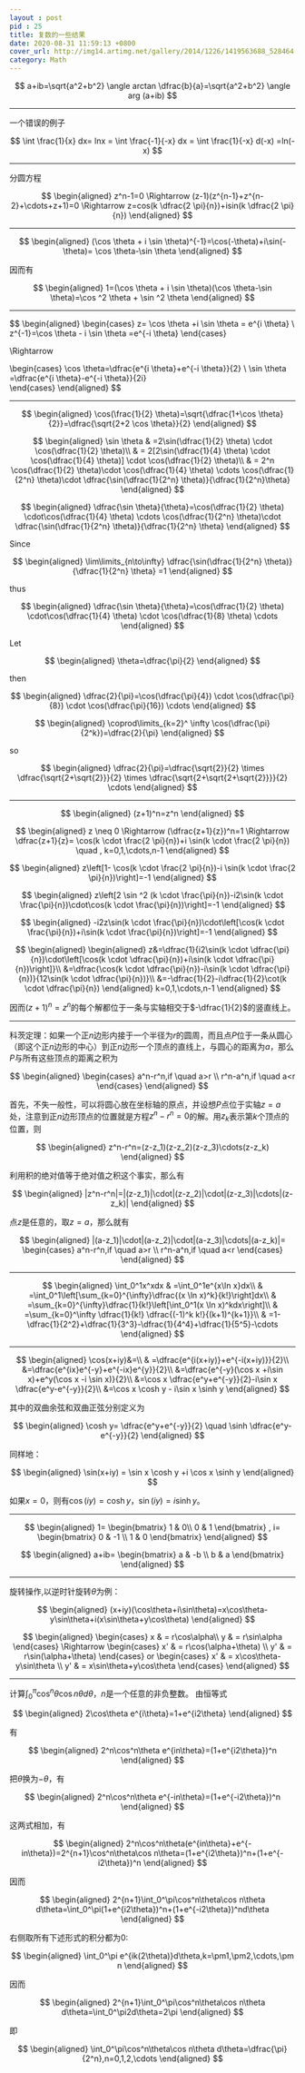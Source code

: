 ```yaml
---
layout : post
pid : 25
title: 复数的一些结果
date: 2020-08-31 11:59:13 +0800
cover_url: http://img14.artimg.net/gallery/2014/1226/1419563688_528464.jpg.big.jpg
category: Math
---
```



$$
a+ib=\sqrt{a^2+b^2} \angle arctan \dfrac{b}{a}=\sqrt{a^2+b^2} \angle arg (a+ib)
$$

---

一个错误的例子

$$
\int \frac{1}{x} dx= lnx = \int \frac{-1}{-x} dx = \int \frac{1}{-x} d(-x) =ln(-x)
$$

---

分圆方程

$$
\begin{aligned}
z^n-1=0 \Rightarrow (z-1)(z^{n-1}+z^{n-2}+\cdots+z+1)=0 \Rightarrow z=cos(k \dfrac{2 \pi}{n})+isin(k \dfrac{2 \pi}{n})
\end{aligned}
$$

---

$$
\begin{aligned}
(\cos \theta + i \sin \theta)^{-1}=\cos(-\theta)+i\sin(-\theta)= \cos \theta-\sin \theta
\end{aligned}
$$

因而有

$$
\begin{aligned}
1=(\cos \theta + i \sin \theta)(\cos \theta-\sin \theta)=\cos ^2 \theta + \sin ^2 \theta
\end{aligned}
$$

---

$$
\begin{aligned}
\begin{cases}
z= \cos \theta +i \sin \theta = e^{i \theta} \\
z^{-1}=\cos \theta - i \sin \theta =e^{-i \theta} 
\end{cases} 

\Rightarrow  

\begin{cases} 
\cos \theta=\dfrac{e^{i \theta}+e^{-i \theta}}{2} \\ 
\sin \theta =\dfrac{e^{i \theta}-e^{-i \theta}}{2i}  
\end{cases}
\end{aligned}
$$

---

$$
\begin{aligned}
\cos(\frac{1}{2} \theta)=\sqrt{\dfrac{1+\cos \theta}{2}}=\dfrac{\sqrt{2+2 \cos \theta}}{2}
\end{aligned}
$$

$$
\begin{aligned}
\sin \theta & =2\sin(\dfrac{1}{2} \theta) \cdot \cos(\dfrac{1}{2} \theta)\\
& = 2[2\sin(\dfrac{1}{4} \theta) \cdot \cos(\dfrac{1}{4} \theta)] \cdot \cos(\dfrac{1}{2} \theta)\\
& = 2^n \cos(\dfrac{1}{2} \theta)\cdot \cos(\dfrac{1}{4} \theta) \cdots \cos(\dfrac{1}{2^n} \theta)\cdot \dfrac{\sin(\dfrac{1}{2^n} \theta)}{\dfrac{1}{2^n}\theta}
\end{aligned}
$$

$$
\begin{aligned}
\dfrac{\sin \theta}{\theta}=\cos(\dfrac{1}{2} \theta) \cdot\cos(\dfrac{1}{4} \theta) \cdots \cos(\dfrac{1}{2^n} \theta)\cdot \dfrac{\sin(\dfrac{1}{2^n} \theta)}{\dfrac{1}{2^n} \theta}
\end{aligned}
$$

Since 

$$
\begin{aligned}
\lim\limits_{n\to\infty} \dfrac{\sin(\dfrac{1}{2^n} \theta)}{\dfrac{1}{2^n} \theta} =1
\end{aligned}
$$

thus

$$
\begin{aligned}
\dfrac{\sin \theta}{\theta}=\cos(\dfrac{1}{2} \theta) \cdot\cos(\dfrac{1}{4} \theta) \cdot \cos(\dfrac{1}{8} \theta) \cdots
\end{aligned}
$$

Let

$$
\begin{aligned}
\theta=\dfrac{\pi}{2}
\end{aligned}
$$

then

$$
\begin{aligned}
\dfrac{2}{\pi}=\cos(\dfrac{\pi}{4}) \cdot \cos(\dfrac{\pi}{8}) \cdot \cos(\dfrac{\pi}{16}) \cdots 
\end{aligned}
$$

$$
\begin{aligned}
\coprod\limits_{k=2}^ \infty \cos(\dfrac{\pi}{2^k})=\dfrac{2}{\pi}
\end{aligned}
$$

so

$$
\begin{aligned}
\dfrac{2}{\pi}=\dfrac{\sqrt{2}}{2} \times \dfrac{\sqrt{2+\sqrt{2}}}{2} \times \dfrac{\sqrt{2+\sqrt{2+\sqrt{2}}}}{2} \cdots
\end{aligned}
$$

---

$$
\begin{aligned}
(z+1)^n=z^n
\end{aligned}
$$

$$
\begin{aligned}
z \neq 0 \Rightarrow (\dfrac{z+1}{z})^n=1 \Rightarrow \dfrac{z+1}{z}= \cos(k \cdot \frac{2 \pi}{n})+i \sin(k \cdot \frac{2 \pi}{n}) \quad , k=0,1,\cdots,n-1
\end{aligned}
$$

$$
\begin{aligned}
z\left[1- \cos(k \cdot \frac{2 \pi}{n})-i \sin(k \cdot \frac{2 \pi}{n})\right]=-1
\end{aligned}
$$

$$
\begin{aligned}
z\left[2 \sin ^2 (k \cdot \frac{\pi}{n})-i2\sin(k \cdot \frac{\pi}{n})\cdot\cos(k \cdot \frac{\pi}{n})\right]=-1
\end{aligned}
$$

$$
\begin{aligned}
-i2z\sin(k \cdot \frac{\pi}{n})\cdot\left[\cos(k \cdot \frac{\pi}{n})+i\sin(k \cdot \frac{\pi}{n})\right]=-1
\end{aligned}
$$

$$
\begin{aligned}
\begin{aligned}
z&=\dfrac{1}{i2\sin(k \cdot \dfrac{\pi}{n})\cdot\left[\cos(k \cdot \dfrac{\pi}{n})+i\sin(k \cdot \dfrac{\pi}{n})\right]}\\
&=\dfrac{\cos(k \cdot \dfrac{\pi}{n})-i\sin(k \cdot \dfrac{\pi}{n})}{12\sin(k \cdot \dfrac{\pi}{n})}\\
&=-\dfrac{1}{2}-i\dfrac{1}{2}\cot(k \cdot \dfrac{\pi}{n})
\end{aligned}
k=0,1,\cdots,n-1
\end{aligned}
$$

因而$(z+1)^n=z^n$的每个解都位于一条与实轴相交于$-\dfrac{1}{2}$的竖直线上。


---

科茨定理：如果一个正$n$边形内接于一个半径为$r$的圆周，而且点$P$位于一条从圆心（即这个正$n$边形的中心）到正$n$边形一个顶点的直线上，与圆心的距离为$a$，那么$P$与所有这些顶点的距离之积为

$$
\begin{aligned}
\begin{cases}
a^n-r^n,if \quad a>r \\
r^n-a^n,if \quad a<r
\end{cases}
\end{aligned}
$$

首先，不失一般性，可以将圆心放在坐标轴的原点，并设想$P$点位于实轴$z=a$处，注意到正$n$边形顶点的位置就是方程$z^n-r^n=0$的解。用$z_k$表示第$k$个顶点的位置，则

$$
\begin{aligned}
z^n-r^n=(z-z_1)(z-z_2)(z-z_3)\cdots(z-z_k)
\end{aligned}
$$

利用积的绝对值等于绝对值之积这个事实，那么有

$$
\begin{aligned}
|z^n-r^n|=|(z-z_1)|\cdot|(z-z_2)|\cdot|(z-z_3)|\cdots|(z-z_k)|
\end{aligned}
$$

点$z$是任意的，取$z=a$，那么就有

$$
\begin{aligned}
|(a-z_1)|\cdot|(a-z_2)|\cdot|(a-z_3)|\cdots|(a-z_k)|=
\begin{cases}
a^n-r^n,if \quad a>r \\
r^n-a^n,if \quad a<r
\end{cases}
\end{aligned}
$$

---

$$
\begin{aligned}
\int_0^1x^xdx & =\int_0^1e^{x\ln x}dx\\
& =\int_0^1\left[\sum_{k=0}^{\infty}\dfrac{(x \ln x)^k}{k!}\right]dx\\
& =\sum_{k=0}^{\infty}\dfrac{1}{k!}\left[\int_0^1(x \ln x)^kdx\right]\\
& =\sum_{k=0}^\infty \dfrac{1}{k!} \dfrac{(-1)^k k!}{(k+1)^{k+1}}\\
& =1-\dfrac{1}{2^2}+\dfrac{1}{3^3}-\dfrac{1}{4^4}+\dfrac{1}{5^5}-\cdots
\end{aligned}
$$

---

$$
\begin{aligned}
\cos(x+iy)&=\\
& =\dfrac{e^{i(x+iy)}+e^{-i(x+iy)}}{2}\\
&=\dfrac{e^{ix}e^{-y}+e^{-ix}e^{y}}{2}\\
&=\dfrac{e^{-y}(\cos x +i\sin x)+e^y(\cos x -i \sin x)}{2}\\
&=\cos x \dfrac{e^y+e^{-y}}{2}-i\sin x \dfrac{e^y-e^{-y}}{2}\\
&=\cos x \cosh y - i\sin x \sinh y
\end{aligned}
$$

其中的双曲余弦和双曲正弦分别定义为

$$
\begin{aligned}
\cosh y= \dfrac{e^y+e^{-y}}{2} \quad \sinh \dfrac{e^y-e^{-y}}{2}
\end{aligned}
$$

同样地：

$$
\begin{aligned}
\sin(x+iy) = \sin x \cosh y +i \cos x \sinh y
\end{aligned}
$$

如果$x=0$，则有$\cos(iy)=\cosh y$，$\sin(iy)=i\sinh y$。

---

$$
\begin{aligned}
 1=
 \begin{bmatrix}
   1 & 0\\
   0 & 1
  \end{bmatrix}
  ,
  i=
   \begin{bmatrix}
   0 & -1  \\
   1 & 0
  \end{bmatrix}
  \end{aligned}
$$

$$
\begin{aligned}
a+ib=
 \begin{bmatrix}
   a & -b  \\
   b & a
  \end{bmatrix}
  \end{aligned}
$$

---

旋转操作,以逆时针旋转$\theta$为例：

$$
\begin{aligned}
(x+iy)(\cos\theta+i\sin\theta)=x\cos\theta-y\sin\theta+i(x\sin\theta+y\cos\theta)
\end{aligned}
$$

$$
\begin{aligned}
\begin{cases}
x & = r\cos\alpha\\
y & = r\sin\alpha 
\end{cases}
\Rightarrow
\begin{cases}
x' & = r\cos(\alpha+\theta) \\
y' & = r\sin(\alpha+\theta)
\end{cases}
or
\begin{cases}
x' & = x\cos\theta-y\sin\theta \\
y' & = x\sin\theta+y\cos\theta
\end{cases}
\end{aligned}
$$

---

计算$\int_0^\pi\cos^n\theta\cos n \theta d\theta$，$n$是一个任意的非负整数。
由恒等式

$$
\begin{aligned}
2\cos\theta e^{i\theta}=1+e^{i2\theta}
\end{aligned}
$$

有

$$
\begin{aligned}
2^n\cos^n\theta e^{in\theta}=(1+e^{i2\theta})^n
\end{aligned}
$$

把$\theta$换为$-\theta$，有

$$
\begin{aligned}
2^n\cos^n\theta e^{-in\theta}=(1+e^{-i2\theta})^n
\end{aligned}
$$

这两式相加，有

$$
\begin{aligned}
2^n\cos^n\theta(e^{in\theta}+e^{-in\theta})=2^{n+1}\cos^n\theta\cos n\theta=(1+e^{i2\theta})^n+(1+e^{-i2\theta})^n
\end{aligned}
$$

因而

$$
\begin{aligned}
2^{n+1}\int_0^\pi\cos^n\theta\cos n\theta d\theta=\int_0^\pi(1+e^{i2\theta})^n+(1+e^{-i2\theta})^nd\theta
\end{aligned}
$$

右侧取所有下述形式的积分都为$0$:

$$
\begin{aligned}
\int_0^\pi e^{ik(2\theta)}d\theta,k=\pm1,\pm2,\cdots,\pm n
\end{aligned}
$$

因而

$$
\begin{aligned}
2^{n+1}\int_0^\pi\cos^n\theta\cos n\theta d\theta=\int_0^\pi2d\theta=2\pi
\end{aligned}
$$

即

$$
\begin{aligned}
\int_0^\pi\cos^n\theta\cos n\theta d\theta=\dfrac{\pi}{2^n},n=0,1,2,\cdots
\end{aligned}
$$




